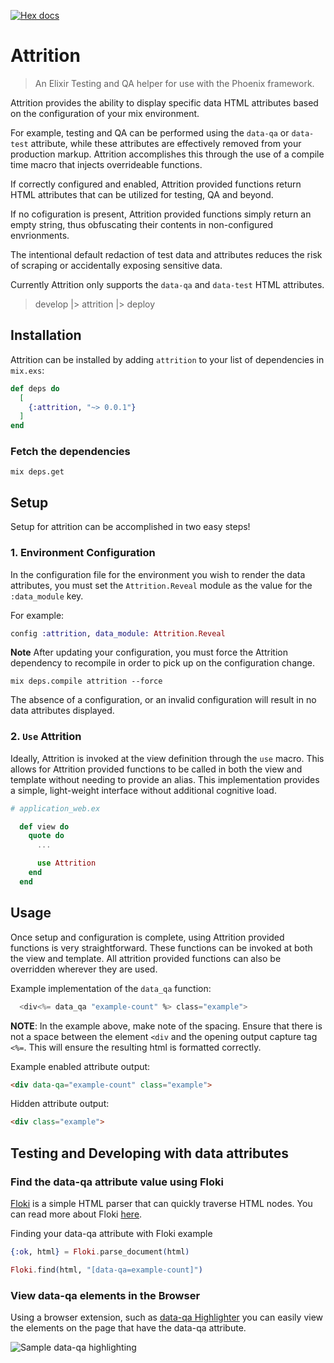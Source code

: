 [![Hex docs](http://img.shields.io/badge/hex.pm-docs-green.svg)](https://hexdocs.pm/attrition)

# Attrition

> An Elixir Testing and QA helper for use with the Phoenix framework.

Attrition provides the ability to display specific data HTML attributes
based on the configuration of your mix environment.

For example, testing and QA can be performed using the `data-qa` or `data-test` attribute,
while these attributes are effectively removed from your production markup.
Attrition accomplishes this through the use of a compile time macro that injects
overrideable functions.

If correctly configured and enabled, Attrition provided functions return
HTML attributes that can be utilized for testing, QA and beyond.

If no cofiguration is present, Attrition provided functions simply return
an empty string, thus obfuscating their contents in non-configured envrionments.

The intentional default redaction of test data and attributes reduces the risk
of scraping or accidentally exposing sensitive data.

Currently Attrition only supports the `data-qa` and `data-test`
HTML attributes.

> develop |> attrition |> deploy

## Installation

Attrition can be installed by adding `attrition` to your list of dependencies in `mix.exs`:

```elixir
def deps do
  [
    {:attrition, "~> 0.0.1"}
  ]
end
```

### Fetch the dependencies

```shell
mix deps.get
```

## Setup
Setup for attrition can be accomplished in two easy steps!

### 1. Environment Configuration

In the configuration file for the environment you wish to render the
data attributes, you must set the `Attrition.Reveal` module as the
value for the `:data_module` key.

For example:

```elixir
config :attrition, data_module: Attrition.Reveal
```

**Note** After updating your configuration, you must force the Attrition
dependency to recompile in order to pick up on the configuration change.

```shell
mix deps.compile attrition --force
```

The absence of a configuration, or an invalid configuration will
result in no data attributes displayed.

### 2. `Use` Attrition

Ideally, Attrition is invoked at the view definition through
the `use` macro. This allows for Attrition provided functions
to be called in both the view and template without needing to
provide an alias. This implementation provides a simple,
light-weight interface without additional cognitive load.

```elixir
# application_web.ex

  def view do
    quote do
      ...

      use Attrition
    end
  end
```

## Usage

Once setup and configuration is complete, using Attrition
provided functions is very straightforward. These functions
can be invoked at both the view and template. All attrition provided
functions can also be overridden wherever they are used.

Example implementation of the `data_qa` function:
```elixir
  <div<%= data_qa "example-count" %> class="example">
```

**NOTE**: In the example above, make note of the spacing. Ensure that
there is not a space between the element `<div` and the opening output capture
tag `<%=`. This will ensure the resulting html is formatted correctly.

Example enabled attribute output:
```html
<div data-qa="example-count" class="example">
```

Hidden attribute output:
```html
<div class="example">
```

## Testing and Developing with data attributes
### Find the data-qa attribute value using Floki
[Floki](https://hex.pm/packages/floki) is a simple HTML parser that
can quickly traverse HTML nodes. You can read more about Floki
[here](https://hexdocs.pm/floki/Floki.html).

Finding your data-qa attribute with Floki example
```elixir
{:ok, html} = Floki.parse_document(html)

Floki.find(html, "[data-qa=example-count]")
```

### View data-qa elements in the Browser
Using a browser extension, such as [data-qa Highlighter](https://chrome.google.com/webstore/detail/data-qa-highlighter/idhhdaefanknhldagkhodblcpifdddcf?hl=en)
you can easily view the elements on the page that have the data-qa attribute.

![Sample data-qa highlighting](https://lh3.googleusercontent.com/EEJotHEtiJT8VtbXYfb1_kDMOruvRQzsc4fk8kP93AHQnWlweht8OfJ4M8sIgxLEyxZhZ7dmVwU=w640-h400-e365)
